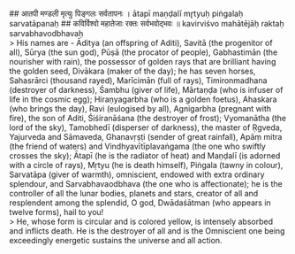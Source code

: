 <section>
<section data-markdown>
## आतपी मण्डली मृत्युः पिङ्गलः सर्वतापनः ।
ātapī maṇḍalī mr̥tyuḥ piṅgalaḥ sarvatāpanaḥ
## कविर्विश्वो महातेजाः रक्तः सर्वभवोद्भवः ॥
kavirviśvo mahātējāḥ raktaḥ sarvabhavodbhavaḥ
</section>
<section data-markdown>
> His names are - Āditya (an offspring of Aditi), Savitā (the progenitor of all), Sūrya (the sun god), Pūṣā (the procator of people), Gabhastimān (the nourisher with rain), the possessor of golden rays that are brilliant having the golden seed, Divākara (maker of the day); he has seven horses, Sahasrārci (thousand rayed), Marīcimān (full of rays), Timironmadhana (destroyer of darkness), Śambhu (giver of life), Mārtaṇḍa (who is infuser of life in the cosmic egg); Hiraṇyagarbha (who is a golden foetus), Ahaskara (who brings the day), Ravi (eulogised by all), Agnigarbha (pregnant with fire), the son of Aditi, Śiśiranāśana (the destroyer of frost); Vyomanātha (the lord of the sky), Tamobhedī (disperser of darkness), the master of Ṛgveda, Yajurveda and Sāmaveda, Ghanavṛṣṭi (sender of great rainfall), Apāṃ mitra (the friend of waters) and Vindhyavītīplavaṅgama (the one who swiftly crosses the sky); Ātapī (he is the radiator of heat) and Maṇḍalī (is adorned with a circle of rays), Mṛtyu (he is death himself), Piṅgala (tawny in colour), Sarvatāpa (giver of warmth), omniscient, endowed with extra ordinary splendour, and Sarvabhavaodbhava (the one who is affectionate); he is the controller of all the lunar bodies, planets and stars, creator of all and resplendent among the splendid, O god, Dwādaśātman (who appears in twelve forms), hail to you!
</section>
<section data-markdown>
> He, whose form is circular and is colored yellow, is intensely absorbed and inflicts death. He is the destroyer of all and is the Omniscient one being exceedingly energetic sustains the universe and all action.
</section>
</section>
